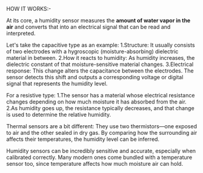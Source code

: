 HOW IT WORKS:-

At its core, a humidity sensor measures the **amount of water vapor in the air** and converts that into an electrical signal that can be read and interpreted.

Let's take the capacitive type as an example:
1.Structure: It usually consists of two electrodes with a hygroscopic (moisture-absorbing) dielectric material in between.
2.How it reacts to humidity: As humidity increases, the dielectric constant of that moisture-sensitive material changes.
3.Electrical response: This change alters the capacitance between the electrodes. The sensor detects this shift and outputs a corresponding voltage or digital signal that represents the humidity level.

For a resistive type:
1.The sensor has a material whose electrical resistance changes depending on how much moisture it has absorbed from the air.
2.As humidity goes up, the resistance typically decreases, and that change is used to determine the relative humidity.

Thermal sensors are a bit different:
They use two thermistors—one exposed to air and the other sealed in dry gas. By comparing how the surrounding air affects their temperatures, the humidity level can be inferred.

Humidity sensors can be incredibly sensitive and accurate, especially when calibrated correctly. Many modern ones come bundled with a temperature sensor too, since temperature affects how much moisture air can hold.
